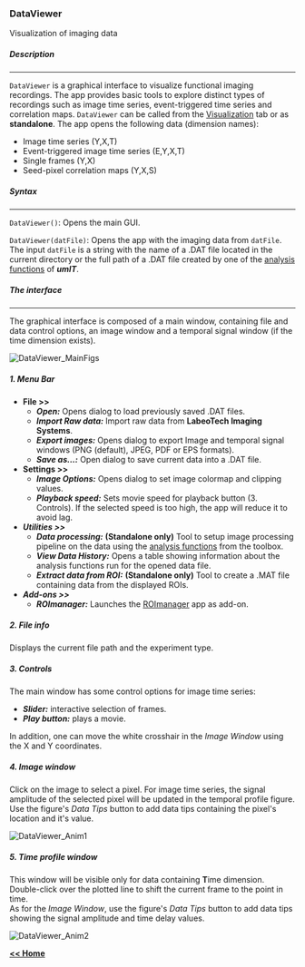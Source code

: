 ### DataViewer
Visualization of imaging data
##### Description
___
```DataViewer``` is a graphical interface to visualize functional imaging recordings. The app provides basic tools to explore distinct types of recordings such as image time series, event-triggered time series and correlation maps. ```DataViewer``` can be called from the [Visualization](/visualization_tab.md) tab or as **standalone**.
The app opens the following data (dimension names):
* Image time series (Y,X,T)
* Event-triggered image time series (E,Y,X,T)
* Single frames (Y,X)
* Seed-pixel correlation maps (Y,X,S)

##### Syntax
___

```DataViewer()```: Opens the main GUI.   

```DataViewer(datFile)```: Opens the app with the imaging data from ```datFile```. The input ```datFile``` is a string with the name of a .DAT file located in the current directory or the full path of a .DAT file created by one of the [analysis functions](/index.md/#analysisfunctions) of ***umIT***.

##### The interface
___   

The graphical interface is composed of a main window, containing file and data control options, an image window and a temporal signal window (if the time dimension exists).   

![DataViewer_MainFigs](/assets/img/dataviewer_mainFigs.png)


##### 1. Menu Bar
* **File >>**
    * ***Open:***  Opens dialog to load previously saved .DAT files.
    * ***Import Raw data:*** Import raw data from **LabeoTech Imaging Systems**.
    * ***Export images:*** Opens dialog to export Image and temporal signal windows (PNG (default), JPEG, PDF or EPS formats).
    * ***Save as...:*** Open dialog to save current data into a .DAT file.
* **Settings >>**
    * ***Image Options:*** Opens dialog to set image colormap and clipping values.
    * ***Playback speed:*** Sets movie speed for playback button (3. Controls). If the selected speed is too high, the app will reduce it to avoid lag.
* ***Utilities >>***
    * ***Data processing:*** **(Standalone only)** Tool to setup image processing pipeline on the data using the [analysis functions](/index.md/#analysisfunctions) from the toolbox.
    * ***View Data History:*** Opens a table showing information about the analysis functions run for the opened data file.
    * ***Extract data from ROI:*** **(Standalone only)** Tool to create a .MAT file containing data from the displayed ROIs.
* ***Add-ons >>***
    * ***ROImanager:*** Launches the [ROImanager](/roimanager.md) app as add-on.

##### 2. File info
Displays the current file path and the experiment type.
##### 3. Controls
The main window has some control options for image time series:
* ***Slider:*** interactive selection of frames.
* ***Play button:*** plays a movie.   

In addition, one can move the white crosshair in the *Image Window* using the X and Y coordinates.

##### 4. Image window
Click on the image to select a pixel. For image time series, the signal amplitude of the selected pixel will be updated in the temporal profile figure.   
Use the figure's *Data Tips* button to add data tips containing the pixel's location and it's value.   

<img src="https://s-belanger.github.io/Umit/assets/gifs/dataviewer_imagFig_clicking.gif" alt="DataViewer_Anim1" />

##### 5. Time profile window
This window will be visible only for data containing **T**ime dimension. Double-click over the plotted line to shift the current frame to the point in time.   
As for the *Image Window*, use the figure's *Data Tips* button to add data tips  showing the signal amplitude and time delay values.    

<img src="https://s-belanger.github.io/Umit/assets/gifs/dataviewer_timeFig_clicking.gif" alt="DataViewer_Anim2" />
















[**<< Home**](../../index.md)

